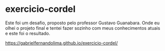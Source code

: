 # exercicio-cordel
 Este foi um desafio, proposto pelo professor Gustavo Guanabara.
 Onde eu olhei o projeto final e tentei fazer sozinho com meus conhecimentos atuais e este foi o resultado.
 
  https://gabrielfernandolima.github.io/exercicio-cordel/
